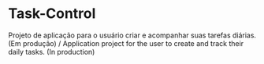 # Task-Control
Projeto de aplicação para o usuário criar e acompanhar suas tarefas diárias. (Em produção) / Application project for the user to create and track their daily tasks. (In production)

